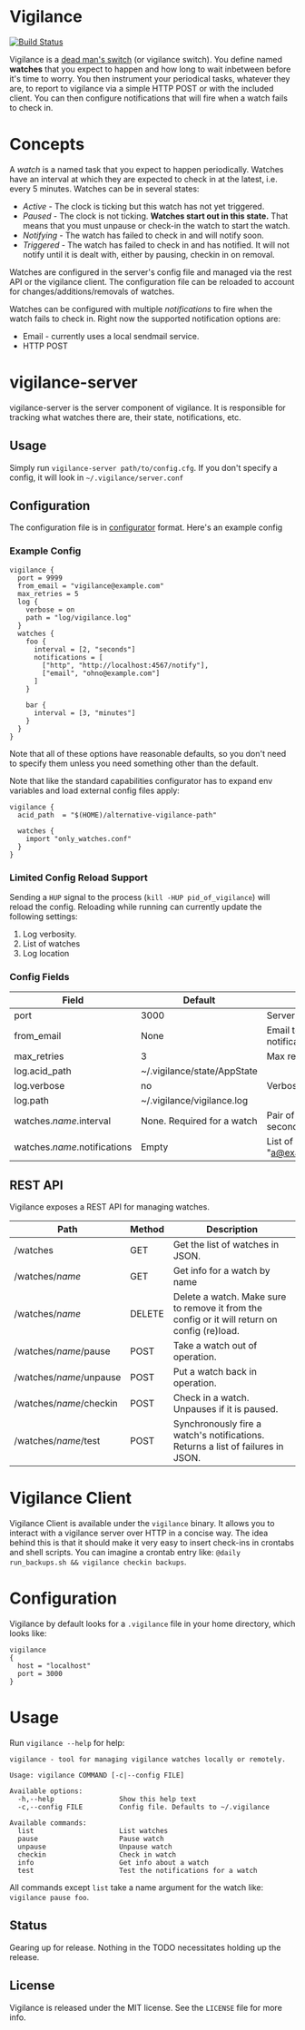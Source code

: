 # Vigilance
[![Build Status](https://travis-ci.org/MichaelXavier/vigilance.png?branch=master)](https://travis-ci.org/MichaelXavier/vigilance)

Vigilance is a [dead man's switch](https://en.wikipedia.org/wiki/Dead_man%27s_switch)
(or vigilance switch). You define named **watches** that you expect to happen
and how long to wait inbetween before it's time to worry. You then instrument
your periodical tasks, whatever they are, to report to vigilance via a simple
HTTP POST or with the included client. You can then configure notifications
that will fire when a watch fails to check in.

# Concepts
A *watch* is a named task that you expect to happen periodically. Watches have
an interval at which they are expected to check in at the latest, i.e. every 5
minutes. Watches can be in several states:

* *Active* - The clock is ticking but this watch has not yet triggered.
* *Paused* - The clock is not ticking. **Watches start out in this state.**
  That means that you must unpause or check-in the watch to start the watch.
* *Notifying* - The watch has failed to check in and will notify soon.
* *Triggered* - The watch has failed to check in and has notified. It will not
  notify until it is dealt with, either by pausing, checkin in on removal.

Watches are configured in the server's config file and managed via the rest API
or the vigilance client. The configuration file can be reloaded to account for
changes/additions/removals of watches.

Watches can be configured with multiple *notifications* to fire when the watch
fails to check in. Right now the supported notification options are:

* Email - currently uses a local sendmail service.
* HTTP POST

# vigilance-server
vigilance-server is the server component of vigilance. It is responsible for
tracking what watches there are, their state, notifications, etc.

## Usage
Simply run `vigilance-server path/to/config.cfg`. If you don't specify a
config, it will look in `~/.vigilance/server.conf`

## Configuration
The configuration file is in
[configurator](http://hackage.haskell.org/package/configurator) format. Here's
an example config

### Example Config

    vigilance {
      port = 9999
      from_email = "vigilance@example.com"
      max_retries = 5
      log {
        verbose = on
        path = "log/vigilance.log"
      }
      watches {
        foo {
          interval = [2, "seconds"]
          notifications = [
            ["http", "http://localhost:4567/notify"],
            ["email", "ohno@example.com"]
          ]
        }

        bar {
          interval = [3, "minutes"]
        }
      }
    }

Note that all of these options have reasonable defaults, so you don't need to
specify them unless you need something other than the default.

Note that like the standard capabilities configurator has to expand env
variables and  load external config files apply:

    vigilance {
      acid_path  = "$(HOME)/alternative-vigilance-path"

      watches {
        import "only_watches.conf"
      }
    }

### Limited Config Reload Support
Sending a `HUP` signal to the process (`kill -HUP pid_of_vigilance`) will
reload the config. Reloading while running can currently update the following
settings:

1. Log verbosity.
2. List of watches
3. Log location

### Config Fields

| Field                          | Default                     | Description                                                 | Reloadable |
| ------------------------------ | --------------------------- | ---------------------------------------------------------   | ---------- |
| port                           | 3000                        | Server port                                                 | No         |
| from_email                     | None                        | Email  to send from. If missing, no email notifications     | No         |
| max_retries                    | 3                           | Max retries for notifications                               | No         |
| log.acid_path                  | ~/.vigilance/state/AppState |                                                             | No         |
| log.verbose                    | no                          | Verbose logging                                             | Yes        |
| log.path                       | ~/.vigilance/vigilance.log  |                                                             | Yes        |
| watches.*name*.interval        | None. Required for a watch  | Pair of number and seconds/minutes/hours/days/weeks/years   | Yes        |
| watches.*name*.notifications   | Empty                       | List of pairs ["http", "url"] or ["email", "a@example.com"] | Yes        |

## REST API
Vigilance exposes a REST API for managing watches.

| Path                    | Method | Description                                                                                  |
| ----------------------- | ------ | -------------------------------------------------------------------------------------------- |
| /watches                | GET    | Get the list of watches in JSON.                                                             |
| /watches/*name*         | GET    | Get info for a watch by name                                                                 |
| /watches/*name*         | DELETE | Delete a watch. Make sure to remove it from the config or it will return on config (re)load. |
| /watches/*name*/pause   | POST   | Take a watch out of operation.                                                               |
| /watches/*name*/unpause | POST   | Put a watch back in operation.                                                               |
| /watches/*name*/checkin | POST   | Check in a watch. Unpauses if it is paused.                                                  |
| /watches/*name*/test    | POST   | Synchronously fire a watch's notifications. Returns a list of failures in JSON.              |

# Vigilance Client
Vigilance Client is available under the `vigilance` binary. It allows you to
interact with a vigilance server over HTTP in a concise way. The idea behind
this is that it should make it very easy to insert check-ins in crontabs and
shell scripts. You can imagine a crontab entry like:
`@daily run_backups.sh && vigilance checkin backups`.


# Configuration
Vigilance by default looks for a `.vigilance` file in your home directory,
which looks like:

    vigilance
    {
      host = "localhost"
      port = 3000
    }

# Usage
Run `vigilance --help` for help:

    vigilance - tool for managing vigilance watches locally or remotely.

    Usage: vigilance COMMAND [-c|--config FILE]

    Available options:
      -h,--help                Show this help text
      -c,--config FILE         Config file. Defaults to ~/.vigilance

    Available commands:
      list                     List watches
      pause                    Pause watch
      unpause                  Unpause watch
      checkin                  Check in watch
      info                     Get info about a watch
      test                     Test the notifications for a watch

All commands except `list` take a name argument for the watch like: `vigilance
pause foo`.

## Status
Gearing up for release. Nothing in the TODO necessitates holding up the
release.

## License
Vigilance is released under the MIT license. See the `LICENSE` file for more
info.
